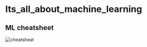 # Its_all_about_machine_learning

## ML cheatsheet
![cheatsheat](https://github.com/ramesht007/Its_all_about_machine_learning/blob/master/cheatsheet.jpg?raw=true)
